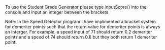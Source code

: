 To use the Student Grade Generator please type inputScore() into the console and input an integer between the brackets

Note: In the Speed Detector program I have implimented a bracket system for demeriter points such that the return value for demeriter points is always an interger. For example, a speed input of 71 should return 0.2 demeriter points and a speed of 74 should return 0.8 but they both return 1 demeriter point.
